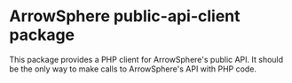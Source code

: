 # ArrowSphere public-api-client package

This package provides a PHP client for ArrowSphere's public API.
It should be the only way to make calls to ArrowSphere's API with PHP code.

